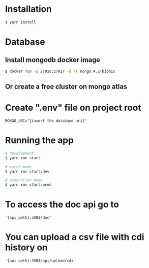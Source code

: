 # Installation

```bash
$ yarn install
```

# Database
## Install mongodb docker image 
```bash
$ docker run -p 27018:27017 -d -t mongo:4.2-bionic
```

## Or create a free cluster on mongo atlas

# Create ".env" file on project root
```
MONGO_URI="{insert the database uri}"
```

# Running the app

```bash
# development
$ yarn run start

# watch mode
$ yarn run start:dev

# production mode
$ yarn run start:prod
```

# To access the doc api go to
```
'{api path}:3003/doc'
```

# You can upload a csv file with cdi history on
```
'{api path}:3003/api/upload/cdi
```